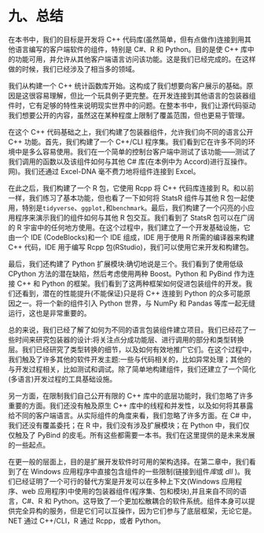 # 九、总结

在本书中，我们的目标是开发将 C++ 代码库(虽然简单，但有点做作)连接到用其他语言编写的客户端软件的组件，特别是 C#、R 和 Python。目的是使 C++ 库中的功能可用，并允许从其他客户端语言访问该功能。这是我们已经完成的。在这样做的时候，我们已经涉及了相当多的领域。

我们从构建一个 C++ 统计函数库开始。这构成了我们想要向客户展示的基础。原因是这很容易理解，但比一个玩具例子更完整。在开发连接到其他语言的包装器组件时，它有足够的特性来说明现实世界中的问题。在整本书中，我们让源代码驱动我们想要公开的内容，虽然这在某种程度上限制了覆盖范围，但也更易于管理。

在这个 C++ 代码基础之上，我们构建了包装器组件，允许我们向不同的语言公开 C++ 功能。首先，我们构建了一个 C++/CLI 程序集。我们看到它在许多不同的环境中是多么容易使用。我们在一个简单的控制台客户端中测试了该功能——测试了我们调用的函数以及该组件如何与其他 C# 库(在本例中为 Accord)进行互操作。网)。我们还通过 Excel-DNA 毫不费力地将组件连接到 Excel。

在此之后，我们构建了一个 R 包，它使用 Rcpp 将 C++ 代码库连接到 R。和以前一样，我们练习了基本功能，但也看了一下如何将 StatsR 组件与其他 R 包一起使用，特别是`tidyverse`、`ggplot,`和`benchmark`。最后，我们构建了一个闪亮的小应用程序来演示我们的组件如何与其他 R 包交互。我们看到了 StatsR 包可以在广阔的 R 宇宙中的任何地方使用。在这个过程中，我们建立了一个开发基础设施，它由一个 IDE (CodeBlocks)和一个 IDE 组成，IDE 用于使用 R 所需的编译器来构建 C++ 代码，IDE 用于编写 Rcpp 包(RStudio)，我们可以使用它来开发和构建包。

最后，我们还构建了 Python 扩展模块:确切地说是三个。我们看到了使用低级 CPython 方法的潜在缺陷，然后考虑使用两种 Boost。Python 和 PyBind 作为连接 C++ 和 Python 的框架。我们看到了这两种框架如何促进包装组件的开发。我们还看到，潜在的性能提升(不能保证)只是将 C++ 连接到 Python 的众多可能原因之一。将一个新的组件引入 Python 世界，与 NumPy 和 Pandas 等库一起无缝运行，这也是非常重要的。

总的来说，我们已经了解了如何为不同的语言包装组件建立项目。我们已经花了一些时间来研究包装器的设计:将关注点分成功能层、进行调用的部分和类型转换层。我们已经研究了类型转换的细节，以及如何有效地推广它们。在这个过程中，我们触及了许多其他的软件开发主题:一些与代码相关的，比如异常处理；其他的与开发过程相关，比如测试和调试。除了简单地构建组件，我们还建立了一个简化(多语言)开发过程的工具基础设施。

另一方面，在限制我们自己公开有限的 C++ 库中的底层功能时，我们忽略了许多重要的方面。我们还没有触及原生 C++ 库中的线程和并发性，以及如何将其暴露给不同的客户端语言。从实际组件的角度来看，我们忽略了许多方面。在 C# 中，我们还没有覆盖委托；在 R 中，我们没有涉及扩展模块；在 Python 中，我们仅仅触及了 PyBind 的皮毛。所有这些都需要一本书。我们在这里提供的是未来发展的一些起点。

在更一般的层面上，目的是扩展开发软件时可用的架构选择。在第二章中，我们看到了在 Windows 应用程序中直接包含组件的一些限制(链接到组件*库*或 *dll* )。我们已经证明了一个可行的替代方案是开发可以在多种上下文(Windows 应用程序、web 应用程序)中使用的包装器组件(程序集、包和模块),并且来自不同的语言，C#、R 和 Python。这导致了一个更加松散耦合的软件系统。组件本身可以提供完全异构的服务，但是它们可以互操作，因为它们参与了底层框架，无论它是。NET 通过 C++/CLI，R 通过 Rcpp，或者 Python。